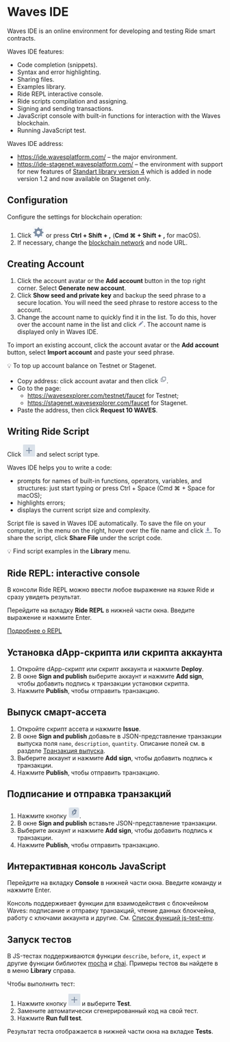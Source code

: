 # Waves IDE

Waves IDE is an online environment for developing and testing Ride smart contracts.

Waves IDE features:

* Code completion (snippets).
* Syntax and error highlighting.
* Sharing files.
* Examples library.
* Ride REPL interactive console.
* Ride scripts compilation and assigning.
* Signing and sending transactions.
* JavaScript console with built-in functions for interaction with the Waves blockchain.
* Running JavaScript test.

Waves IDE address:
* <https://ide.wavesplatform.com/> – the major environment.
* <https://ide-stagenet.wavesplatform.com/> – the environment with support for new features of [Standart library version 4](/en/ride/script/standard-library) which is added in node version 1.2 and now available on Stagenet only.

## Configuration

Configure the settings for blockchain operation:

1. Click ![](./_assets/ide-settings.png) or press **Ctrl&nbsp;+&nbsp;Shift&nbsp;+&nbsp;,** (**Cmd&nbsp;⌘&nbsp;+&nbsp;Shift&nbsp;+&nbsp;,** for macOS).
2. If necessary, change the [blockchain network](/en/blockchain/blockchain-network/chain-id) and node URL.

## Creating Account

1. Click the account avatar or the **Add account** button in the top right corner. Select **Generate new account**.
2. Click **Show seed and private key** and backup the seed phrase to a secure location. You will need the seed phrase to restore access to the account.
3. Change the account name to quickly find it in the list. To do this, hover over the account name in the list and click ![](./_assets/edit.png). The account name is displayed only in Waves IDE.

To import an existing account, click the account avatar or the **Add account** button, select **Import account** and paste your seed phrase.

:bulb: To top up account balance on Testnet or Stagenet.

   * Copy address: click account avatar and then click ![](./_assets/copy-button.png).
   * Go to the page:
      * <https://wavesexplorer.com/testnet/faucet> for Testnet;
      * <https://stagenet.wavesexplorer.com/faucet> for Stagenet.
   *  Paste the address, then click **Request 10 WAVES**.

## Writing Ride Script

Click ![](./_assets/add-script-button.png) and select script type.

Waves IDE helps you to write a code:
* prompts for names of built-in functions, operators, variables, and structures: just start typing or press Ctrl&nbsp;+&nbsp;Space (Cmd&nbsp;⌘&nbsp;+&nbsp;Space for macOS);
* highlights errors;
* displays the current script size and complexity.

Script file is saved in Waves IDE automatically. To save the file on your computer, in the menu on the right, hover over the file name and click ![](./_assets/download.png). To share the script, click **Share File** under the script code.

:bulb: Find script examples in the **Library** menu.

## Ride REPL: interactive console

В консоли Ride REPL можно ввести любое выражение на языке Ride и сразу увидеть результат.

Перейдите на вкладку **Ride REPL** в нижней части окна. Введите выражение и нажмите Enter.

[Подробнее о REPL](/ru/building-apps/smart-contracts/tools/repl)

## Установка dApp-скрипта или скрипта аккаунта

1. Откройте dApp-скрипт или скрипт аккаунта и нажмите **Deploy**.
2. В окне **Sign and publish** выберите аккаунт и нажмите **Add sign**, чтобы добавить подпись к транзакции установки скрипта.
3. Нажмите **Publish**, чтобы отправить транзакцию.

## Выпуск смарт-ассета

1. Откройте скрипт ассета и нажмите **Issue**.
2. В окне **Sign and publish** добавьте в JSON-представление транзакции выпуска поля `name`, `description`, `quantity`. Описание полей см. в разделе [Транзакция выпуска](/ru/blockchain/transaction-type/issue-transaction).
3. Выберите аккаунт и нажмите **Add sign**, чтобы добавить подпись к транзакции.
4. Нажмите **Publish**, чтобы отправить транзакцию.

## Подписание и отправка транзакций

1. Нажмите кнопку ![](./_assets/sign.png).
2. В окне **Sign and publish** вставьте JSON-представление транзакции. <!-- Описание полей для каждого типа транзакции приведено в разделе [Транзакция](/ru/blockchain/transaction/). -->
3. Выберите аккаунт и нажмите **Add sign**, чтобы добавить подпись к транзакции.
4. Нажмите **Publish**, чтобы отправить транзакцию.

## Интерактивная консоль JavaScript

Перейдите на вкладку **Console** в нижней части окна. Введите команду и нажмите Enter.

Консоль поддерживает функции для взаимодействия с блокчейном Waves: подписание и отправку транзакций, чтение данных блокчейна, работу с ключами аккаунта и другие. См. [Список функций js-test-env](https://wavesplatform.github.io/js-test-env/globals.html).

## Запуск тестов

В JS-тестах поддерживаются функции `describe`, `before`, `it`, `expect` и другие функции библиотек [mocha](https://mochajs.org/) и [chai](https://www.chaijs.com/). Примеры тестов вы найдете в в меню **Library** справа.

Чтобы выполнить тест:

1. Нажмите кнопку ![](./_assets/add-script-button.png) и выберите **Test**.
2. Замените автоматически сгенерированный код на свой тест.
3. Нажмите **Run full test**.

Результат теста отображается в нижней части окна на вкладке **Tests**.
